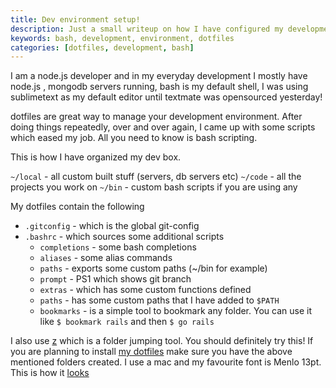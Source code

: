 ```yaml
---
title: Dev environment setup!
description: Just a small writeup on how I have configured my development environment.
keywords: bash, development, environment, dotfiles
categories: [dotfiles, development, bash]
---
```


I am a node.js developer and in my everyday development I mostly have node.js , mongodb servers running, bash is my default shell, I was using sublimetext as my default editor until textmate was opensourced yesterday!

dotfiles are great way to manage your development environment. After doing things repeatedly, over and over again, I came up with some scripts which eased my job. All you need to know is bash scripting.

This is how I have organized my dev box.

`~/local` - all custom built stuff (servers, db servers etc)
`~/code` - all the projects you work on
`~/bin` - custom bash scripts if you are using any

My dotfiles contain the following

* `.gitconfig` - which is the global git-config
* `.bashrc` - which sources some additional scripts
  * `completions` - some bash completions
  * `aliases` - some alias commands
  * `paths` - exports some custom paths (~/bin for example)
  * `prompt` - PS1 which shows git branch
  * `extras` - which has some custom functions defined
  * `paths` - has some custom paths that I have added to `$PATH`
  * `bookmarks` - is a simple tool to bookmark any folder. You can use
    it like `$ bookmark rails` and then `$ go rails`

I also use [z](http://github.com/rupa/z) which is a folder jumping tool. You should definitely try
this! If you are planning to install [my dotfiles](https://github.com/madhums/dotfiles) make sure you have the
above mentioned folders created. I use a mac and my favourite font is
Menlo 13pt. This is how it [looks](http://f.cl.ly/items/1p3F3P473H2C0l3M1e2I/Screen%20Shot%202012-10-08%20at%201.19.12%20AM.png)

